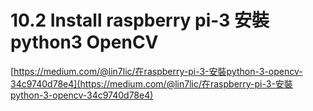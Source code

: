 # 10.2 Install raspberry pi-3 安裝python3 OpenCV

[https://medium.com/@lin7lic/在raspberry-pi-3-安裝python-3-opencv-34c9740d78e4](https://medium.com/@lin7lic/在raspberry-pi-3-安裝python-3-opencv-34c9740d78e4)

